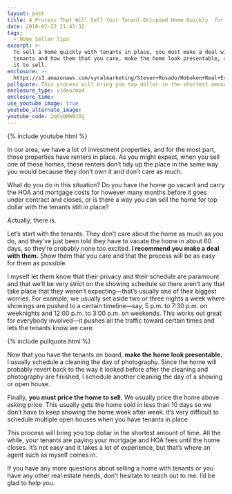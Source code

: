 ```yaml
---
layout: post
title: A Process That Will Sell Your Tenant-Occupied Home Quickly  for Top Dollar
date: 2018-02-22 21:43:32
tags:
  - Home Seller Tips
excerpt: >-
  To sell a home quickly with tenants in place, you must make a deal with the
  tenants and how them that you care, make the home look presentable, and price
  it to sell.
enclosure: >-
  https://s3.amazonaws.com/vyralmarketing/Steven+Rosado/Hoboken+Real+Estate+Selling+with+Tenants.mp4
pullquote: This process will bring you top dollar in the shortest amount of time.
enclosure_type: video/mp4
enclosure_time:
use_youtube_image: true
youtube_alternate_image:
youtube_code: 2qOyQWW8JOg
---
```


{% include youtube.html %}

In our area, we have a lot of investment properties, and for the most part, those properties have renters in place. As you might expect, when you sell one of these homes, these renters don’t tidy up the place in the same way you would because they don’t own it and don’t care as much.&nbsp;

What do you do in this situation? Do you have the home go vacant and carry the HOA and mortgage costs for however many months before it goes under contract and closes, or is there a way you can sell the home for top dollar with the tenants still in place?&nbsp;

Actually, there is.&nbsp;

Let’s start with the tenants. They don’t care about the home as much as you do, and they’ve just been told they have to vacate the home in about 60 days, so they’re probably none too excited. **I recommend you make a deal with them.** Show them that you care and that the process will be as easy for them as possible.&nbsp;

I myself let them know that their privacy and their schedule are paramount and that we’ll be very strict on the showing schedule so there aren’t any that take place that they weren’t expecting—that’s usually one of their biggest worries. For example, we usually set aside two or three nights a week where showings are pushed to a certain timeline—say, 5 p.m. to 7:30 p.m. on weeknights and 12:00 p.m. to 3:00 p.m. on weekends. This works out great for everybody involved—it pushes all the traffic toward certain times and lets the tenants know we care.&nbsp;

{% include pullquote.html %}

Now that you have the tenants on board, **make the home look presentable.** I usually schedule a cleaning the day of photography. Since the home will probably revert back to the way it looked before after the cleaning and photography are finished, I schedule another cleaning the day of a showing or open house.&nbsp;

Finally, **you must price the home to sell.** We usually price the home above asking price. This usually gets the home sold in less than 10 days so we don’t have to keep showing the home week after week. It’s very difficult to schedule multiple open houses when you have tenants in place.&nbsp;

This process will bring you top dollar in the shortest amount of time. All the while, your tenants are paying your mortgage and HOA fees until the home closes. It’s not easy and it takes a lot of experience, but that’s where an agent such as myself comes in.&nbsp;

If you have any more questions about selling a home with tenants or you have any other real estate needs, don’t hesitate to reach out to me. I’d be glad to help you.&nbsp;